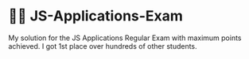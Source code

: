 # 👨‍💻 JS-Applications-Exam
My solution for the JS Applications Regular Exam with maximum points achieved. I got 1st place over hundreds of other students.
